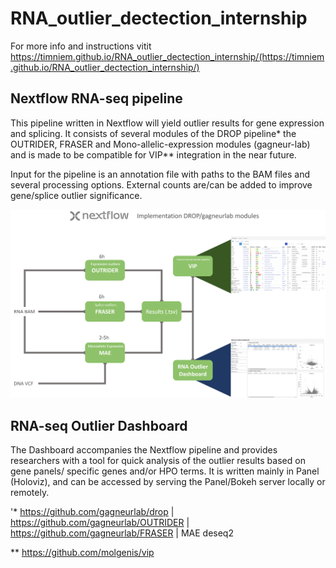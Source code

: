# RNA_outlier_dectection_internship

For more info and instructions vitit https://timniem.github.io/RNA_outlier_dectection_internship/(https://timniem.github.io/RNA_outlier_dectection_internship/)


## Nextflow RNA-seq pipeline
This pipeline written in Nextflow will yield outlier results for gene expression and splicing. It consists of several modules of the DROP pipeline* the OUTRIDER, FRASER and Mono-allelic-expression modules (gagneur-lab) and is made to be compatible for VIP** integration in the near future.

Input for the pipeline is an annotation file with paths to the BAM files and several processing options.
External counts are/can be added to improve gene/splice outlier significance.

![plot](https://github.com/Timniem/RNA_outlier_dectection_internship/blob/main/flowchart_example_pipeline_analysis.png)

## RNA-seq Outlier Dashboard
The Dashboard accompanies the Nextflow pipeline and provides researchers with a tool for quick analysis of the outlier results based on gene panels/ specific genes and/or HPO terms.
It is written mainly in Panel (Holoviz), and can be accessed by serving the Panel/Bokeh server locally or remotely.

'* https://github.com/gagneurlab/drop | https://github.com/gagneurlab/OUTRIDER | https://github.com/gagneurlab/FRASER | MAE deseq2

** https://github.com/molgenis/vip
